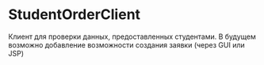 # StudentOrderClient
Клиент для проверки данных, предоставленных студентами. В будущем возможно добавление возможности создания заявки (через GUI или JSP)

